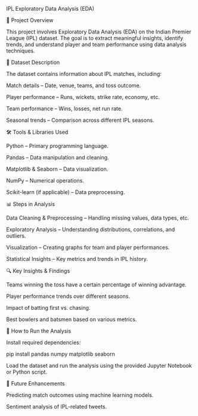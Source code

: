 IPL Exploratory Data Analysis (EDA)

📌 Project Overview

This project involves Exploratory Data Analysis (EDA) on the Indian Premier League (IPL) dataset. The goal is to extract meaningful insights, identify trends, and understand player and team performance using data analysis techniques.

📂 Dataset Description

The dataset contains information about IPL matches, including:

Match details – Date, venue, teams, and toss outcome.

Player performance – Runs, wickets, strike rate, economy, etc.

Team performance – Wins, losses, net run rate.

Seasonal trends – Comparison across different IPL seasons.

🛠️ Tools & Libraries Used

Python – Primary programming language.

Pandas – Data manipulation and cleaning.

Matplotlib & Seaborn – Data visualization.

NumPy – Numerical operations.

Scikit-learn (if applicable) – Data preprocessing.

📊 Steps in Analysis

Data Cleaning & Preprocessing – Handling missing values, data types, etc.

Exploratory Analysis – Understanding distributions, correlations, and outliers.

Visualization – Creating graphs for team and player performances.

Statistical Insights – Key metrics and trends in IPL history.

🔍 Key Insights & Findings

Teams winning the toss have a certain percentage of winning advantage.

Player performance trends over different seasons.

Impact of batting first vs. chasing.

Best bowlers and batsmen based on various metrics.

🚀 How to Run the Analysis

Install required dependencies:

pip install pandas numpy matplotlib seaborn

Load the dataset and run the analysis using the provided Jupyter Notebook or Python script.

📢 Future Enhancements

Predicting match outcomes using machine learning models.

Sentiment analysis of IPL-related tweets.
